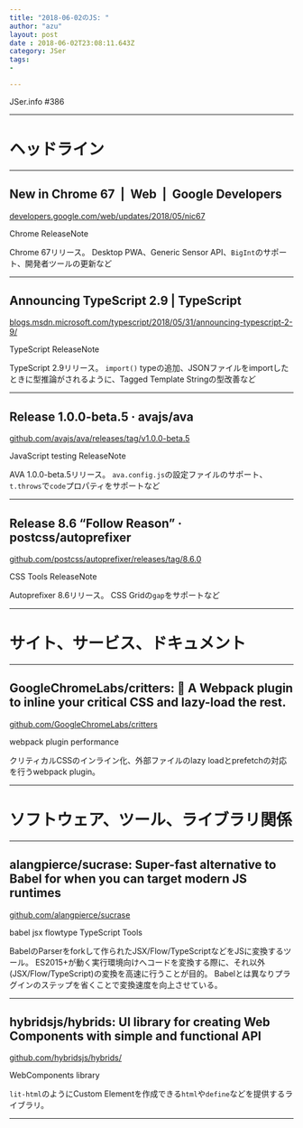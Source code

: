 ```yaml
---
title: "2018-06-02のJS: "
author: "azu"
layout: post
date : 2018-06-02T23:08:11.643Z
category: JSer
tags:
-

---
```


JSer.info #386

----

<h1 class="site-genre">ヘッドライン</h1>

----

## New in Chrome 67  |  Web  |  Google Developers
[developers.google.com/web/updates/2018/05/nic67](https://developers.google.com/web/updates/2018/05/nic67 "New in Chrome 67  |  Web  |  Google Developers")
<p class="jser-tags jser-tag-icon"><span class="jser-tag">Chrome</span> <span class="jser-tag">ReleaseNote</span></p>

Chrome 67リリース。
Desktop PWA、Generic Sensor API、`BigInt`のサポート、開発者ツールの更新など


----

## Announcing TypeScript 2.9 | TypeScript
[blogs.msdn.microsoft.com/typescript/2018/05/31/announcing-typescript-2-9/](https://blogs.msdn.microsoft.com/typescript/2018/05/31/announcing-typescript-2-9/ "Announcing TypeScript 2.9 | TypeScript")
<p class="jser-tags jser-tag-icon"><span class="jser-tag">TypeScript</span> <span class="jser-tag">ReleaseNote</span></p>

TypeScript 2.9リリース。
`import()` typeの追加、JSONファイルをimportしたときに型推論がされるように、Tagged Template Stringの型改善など


----

## Release 1.0.0-beta.5 · avajs/ava
[github.com/avajs/ava/releases/tag/v1.0.0-beta.5](https://github.com/avajs/ava/releases/tag/v1.0.0-beta.5 "Release 1.0.0-beta.5 · avajs/ava")
<p class="jser-tags jser-tag-icon"><span class="jser-tag">JavaScript</span> <span class="jser-tag">testing</span> <span class="jser-tag">ReleaseNote</span></p>

AVA 1.0.0-beta.5リリース。
`ava.config.js`の設定ファイルのサポート、`t.throws`で`code`プロパティをサポートなど


----

## Release 8.6 “Follow Reason” · postcss/autoprefixer
[github.com/postcss/autoprefixer/releases/tag/8.6.0](https://github.com/postcss/autoprefixer/releases/tag/8.6.0 "Release 8.6 “Follow Reason” · postcss/autoprefixer")
<p class="jser-tags jser-tag-icon"><span class="jser-tag">CSS</span> <span class="jser-tag">Tools</span> <span class="jser-tag">ReleaseNote</span></p>

Autoprefixer 8.6リリース。
CSS Gridの`gap`をサポートなど


----
<h1 class="site-genre">サイト、サービス、ドキュメント</h1>

----

## GoogleChromeLabs/critters: 🦔 A Webpack plugin to inline your critical CSS and lazy-load the rest.
[github.com/GoogleChromeLabs/critters](https://github.com/GoogleChromeLabs/critters "GoogleChromeLabs/critters: 🦔 A Webpack plugin to inline your critical CSS and lazy-load the rest.")
<p class="jser-tags jser-tag-icon"><span class="jser-tag">webpack</span> <span class="jser-tag">plugin</span> <span class="jser-tag">performance</span></p>

クリティカルCSSのインライン化、外部ファイルのlazy loadとprefetchの対応を行うwebpack plugin。


----
<h1 class="site-genre">ソフトウェア、ツール、ライブラリ関係</h1>

----

## alangpierce/sucrase: Super-fast alternative to Babel for when you can target modern JS runtimes
[github.com/alangpierce/sucrase](https://github.com/alangpierce/sucrase "alangpierce/sucrase: Super-fast alternative to Babel for when you can target modern JS runtimes")
<p class="jser-tags jser-tag-icon"><span class="jser-tag">babel</span> <span class="jser-tag">jsx</span> <span class="jser-tag">flowtype</span> <span class="jser-tag">TypeScript</span> <span class="jser-tag">Tools</span></p>

BabelのParserをforkして作られたJSX/Flow/TypeScriptなどをJSに変換するツール。
ES2015+が動く実行環境向けへコードを変換する際に、それ以外(JSX/Flow/TypeScript)の変換を高速に行うことが目的。
Babelとは異なりプラグインのステップを省くことで変換速度を向上させている。


----

## hybridsjs/hybrids: UI library for creating Web Components with simple and functional API
[github.com/hybridsjs/hybrids/](https://github.com/hybridsjs/hybrids/ "hybridsjs/hybrids: UI library for creating Web Components with simple and functional API")
<p class="jser-tags jser-tag-icon"><span class="jser-tag">WebComponents</span> <span class="jser-tag">library</span></p>

`lit-html`のようにCustom Elementを作成できる`html`や`define`などを提供するライブラリ。


----
